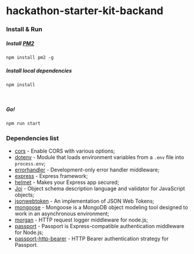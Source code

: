 # hackathon-starter-kit-backand

### Install & Run


##### Install [PM2](http://pm2.keymetrics.io/)
```
npm install pm2 -g
```

##### Install local dependencies

```
npm install
```
<br/>

##### Go!

```
npm run start
```

### Dependencies list

+ [cors](https://www.npmjs.com/package/cors) - Enable CORS with various options;
+ [dotenv](https://www.npmjs.com/package/dotenv) - Module that loads environment variables from a `.env` file into `process.env`; 
+ [errorhandler](https://www.npmjs.com/package/errorhandler) - Development-only error handler middleware;
+ [express](https://www.npmjs.com/package/express) - Express framework;
+ [helmet](https://www.npmjs.com/package/helmet) - Makes your Express app secured;
+ [Joi](https://www.npmjs.com/package/@hapi/joi) - Object schema description language and validator for JavaScript objects;
+ [jsonwebtoken](https://www.npmjs.com/package/jsonwebtoken) - An implementation of JSON Web Tokens;
+ [mongoose](https://www.npmjs.com/package/mongoose) - Mongoose is a MongoDB object modeling tool designed to work in an asynchronous environment;
+ [morgan](https://www.npmjs.com/package/morgan) - HTTP request logger middleware for node.js;
+ [passport](https://www.npmjs.com/package/passport) - Passport is Express-compatible authentication middleware for Node.js;
+ [passport-http-bearer](https://www.npmjs.com/package/passport-http-bearer) - HTTP Bearer authentication strategy for Passport.
